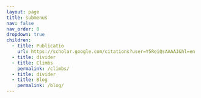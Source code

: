 ```yaml
---
layout: page
title: submenus
nav: false
nav_order: 8
dropdown: true
children:
  - title: Publicatio
    url: https://scholar.google.com/citations?user=Y5ReiQsAAAAJ&hl=en
  - title: divider
  - title: Climbs
    permalink: /climbs/
  - title: divider
  - title: Blog
    permalink: /blog/
---
```

